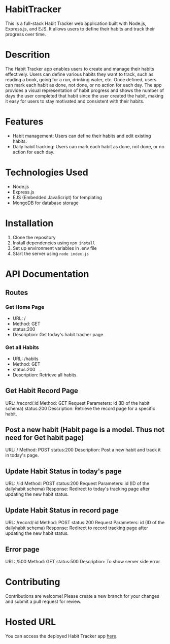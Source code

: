 # HabitTracker
This is a full-stack Habit Tracker web application built with Node.js, Express.js, and EJS. It allows users to define their habits and track their progress over time.

# Descrition
The Habit Tracker app enables users to create and manage their habits effectively. Users can define various habits they want to track, such as reading a book, going for a run, drinking water, etc. Once defined, users can mark each habit as done, not done, or no action for each day. The app provides a visual representation of habit progress and shows the number of days the user completed that habit since the user created the habit, making it easy for users to stay motivated and consistent with their habits.

# Features
- Habit management: Users can define their habits and edit existing habits.
- Daily habit tracking: Users can mark each habit as done, not done, or no action for each day.

# Technologies Used
- Node.js
- Express.js
- EJS (Embedded JavaScript) for templating
- MongoDB for database storage

# Installation
1. Clone the repository
2. Install dependencies using `npm install`
3. Set up environment variables in .env file
4. Start the server using `node index.js`

# API Documentation
## Routes

### Get Home Page
- URL: /
- Method: GET
- status:200
- Description: Get today's habit tracher page

### Get all Habits
- URL: /habits
- Method: GET
- status:200
- Description: Retrieve all habits.

## Get Habit Record Page
URL: /record/:id
Method: GET
Request Parameters: id (ID of the habit schema)
status:200
Description: Retrieve the record page for a specific habit.

## Post a new habit (Habit page is a model. Thus not need for Get habit page) 
URL: /
Method: POST
status:200
Description: Post a new habit and track it in today's page.

## Update Habit Status in today's page
URL: /:id
Method: POST
status:200
Request Parameters: id (ID of the dailyhabit schema)
Response: Redirect to today's tracking page after updating the new habit status.

## Update Habit Status in record page
URL: /record/:id
Method: POST
status:200
Request Parameters: id (ID of the dailyhabit schema)
Response: Redirect to record tracking page after updating the new habit status.

## Error page
URL: /500
Method: GET
status:500
Description: To show server side error

# Contributing
Contributions are welcome! Please create a new branch for your changes and submit a pull request for review.

# Hosted URL
You can access the deployed Habit Tracker app [here]().




